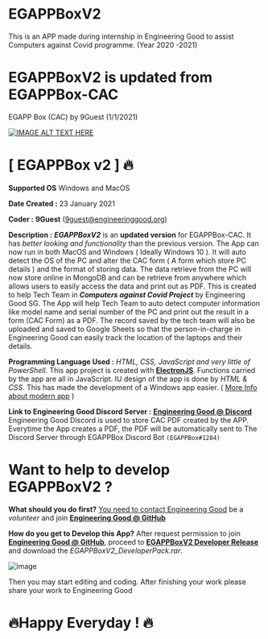 # EGAPPBoxV2
This is an APP made during internship in Engineering Good to assist Computers against Covid programme. (Year 2020 -2021)


# EGAPPBoxV2 is updated from EGAPPBox-CAC

EGAPP Box (CAC) by 9Guest (1/1/2021)

[![IMAGE ALT TEXT HERE](https://img.youtube.com/vi/UYiEPgAkQiw/0.jpg)](https://www.youtube.com/watch?v=UYiEPgAkQiw)

# [ EGAPPBox v2 ] 🔥

**Supported OS**
Windows and MacOS

**Date Created :**
23 January 2021

**Coder :**
**9Guest** (9guest@engineeringgood.org)

**Description :**
***EGAPPBoxV2*** is an **updated version** for EGAPPBox-CAC. It has *better looking and functionality* than the previous version. The App can now run in both MacOS and Windows ( Ideally Windows 10 ). It will auto detect the OS of the PC and alter the CAC form ( A form which store PC details ) and the format of storing data. The data retrieve from the PC will now store online in MongoDB and can be retrieve from anywhere which allows users to easily access the data and print out as PDF. 
This is created to help Tech Team in ***Computers against Covid Project*** by Engineering Good SG. 
The App will help Tech Team to auto detect computer information like model name and serial number of the PC and print out the result in a form (CAC Form) as a PDF. 
The record saved by the tech team will also be uploaded and saved to Google Sheets so that the person-in-charge in Engineering Good can easily track the location of the laptops and their details.

**Programming Language Used :**
*HTML, CSS, JavaScript and very little of PowerShell*.
This app project is created with [**ElectronJS**](https://www.electronjs.org/).
Functions carried by the app are all in JavaScript. IU design of the app is done by *HTML & CSS*.
This has made the development of a Windows app easier. ( [More Info about modern app](https://docs.microsoft.com/en-us/archive/msdn-magazine/2013/february/modern-apps-create-windows-store-apps-with-html5-and-javascript) )

**Link to Engineering Good Discord Server :**
[**Engineering Good @ Discord**](https://discord.gg/4ctzGu5v4F)
Engineering Good Discord is used to store CAC PDF created by the APP. Everytime the App creates a PDF, the PDF will be automatically sent to The Discord Server through EGAPPBox Discord Bot `(EGAPPBox#1284)`

# Want to help to develop EGAPPBoxV2 ?

**What should you do first?**
[You need to contact Engineering Good](https://engineeringgood.org/about/contact-us/) be a *volunteer* and join [**Engineering Good @ GitHub**](https://github.com/Engineering-Good) 

**How do you get to Develop this App?**
After request permission to join [**Engineering Good @ GitHub**](https://github.com/Engineering-Good), proceed to [**EGAPPBoxV2 Developer Release**](https://github.com/Engineering-Good/EGAPPBox-CAC/releases/tag/2.0.0) and download the *EGAPPBoxV2_DeveloperPack.rar*. 

![image](https://user-images.githubusercontent.com/71936949/105570670-ee00de80-5d85-11eb-8c5b-7478f0318778.png)

Then you may start editing and coding. After finishing your work please share your work to Engineering Good

# 🔥Happy Everyday ! 🔥
